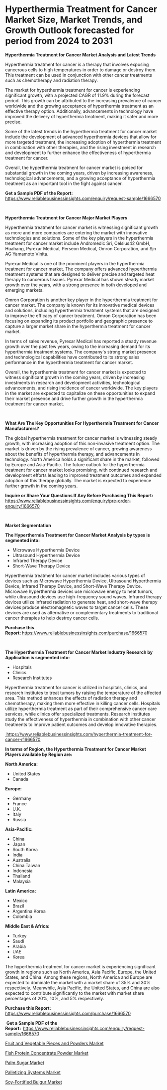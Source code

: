 <p><h1>Hyperthermia Treatment for Cancer Market Size, Market Trends, and Growth Outlook forecasted for period from 2024 to 2031</h1></p><p><strong>Hyperthermia Treatment for Cancer Market Analysis and Latest Trends</strong></p>
<p><p>Hyperthermia treatment for cancer is a therapy that involves exposing cancerous cells to high temperatures in order to damage or destroy them. This treatment can be used in conjunction with other cancer treatments such as chemotherapy and radiation therapy.</p><p>The market for hyperthermia treatment for cancer is experiencing significant growth, with a projected CAGR of 11.9% during the forecast period. This growth can be attributed to the increasing prevalence of cancer worldwide and the growing acceptance of hyperthermia treatment as an effective therapy option. Additionally, advancements in technology have improved the delivery of hyperthermia treatment, making it safer and more precise.</p><p>Some of the latest trends in the hyperthermia treatment for cancer market include the development of advanced hyperthermia devices that allow for more targeted treatment, the increasing adoption of hyperthermia treatment in combination with other therapies, and the rising investment in research and development to further enhance the effectiveness of hyperthermia treatment for cancer.</p><p>Overall, the hyperthermia treatment for cancer market is poised for substantial growth in the coming years, driven by increasing awareness, technological advancements, and a growing acceptance of hyperthermia treatment as an important tool in the fight against cancer.</p></p>
<p><strong>Get a Sample PDF of the Report:&nbsp;</strong> <a href="https://www.reliablebusinessinsights.com/enquiry/request-sample/1666570">https://www.reliablebusinessinsights.com/enquiry/request-sample/1666570</a></p>
<p>&nbsp;</p>
<p><strong>Hyperthermia Treatment for Cancer Major Market Players</strong></p>
<p><p>Hyperthermia treatment for cancer market is witnessing significant growth as more and more companies are entering the market with innovative technologies and solutions. Some of the key players in the hyperthermia treatment for cancer market include Andromedic Sri, Celsius42 GmbH, Huahang, Pyrexar Medical, Perseon Medical, Omron Corporation, and Sjn AG Yamamoto Vinita.</p><p>Pyrexar Medical is one of the prominent players in the hyperthermia treatment for cancer market. The company offers advanced hyperthermia treatment systems that are designed to deliver precise and targeted heat therapy to cancerous tissues. Pyrexar Medical has shown steady market growth over the years, with a strong presence in both developed and emerging markets.</p><p>Omron Corporation is another key player in the hyperthermia treatment for cancer market. The company is known for its innovative medical devices and solutions, including hyperthermia treatment systems that are designed to improve the efficacy of cancer treatment. Omron Corporation has been focusing on expanding its product portfolio and geographic presence to capture a larger market share in the hyperthermia treatment for cancer market.</p><p>In terms of sales revenue, Pyrexar Medical has reported a steady revenue growth over the past few years, owing to the increasing demand for its hyperthermia treatment systems. The company's strong market presence and technological capabilities have contributed to its strong sales performance in the hyperthermia treatment for cancer market.</p><p>Overall, the hyperthermia treatment for cancer market is expected to witness significant growth in the coming years, driven by increasing investments in research and development activities, technological advancements, and rising incidence of cancer worldwide. The key players in the market are expected to capitalize on these opportunities to expand their market presence and drive further growth in the hyperthermia treatment for cancer market.</p></p>
<p>&nbsp;</p>
<p><strong>What Are The Key Opportunities For Hyperthermia Treatment for Cancer Manufacturers?</strong></p>
<p><p>The global hyperthermia treatment for cancer market is witnessing steady growth, with increasing adoption of this non-invasive treatment option. The market is driven by the rising prevalence of cancer, growing awareness about the benefits of hyperthermia therapy, and advancements in technology. North America holds a significant share in the market, followed by Europe and Asia-Pacific. The future outlook for the hyperthermia treatment for cancer market looks promising, with continued research and development efforts leading to improved treatment outcomes and expanded adoption of this therapy globally. The market is expected to experience further growth in the coming years.</p></p>
<p><strong>Inquire or Share Your Questions If Any Before Purchasing This Report:</strong> <a href="https://www.reliablebusinessinsights.com/enquiry/pre-order-enquiry/1666570">https://www.reliablebusinessinsights.com/enquiry/pre-order-enquiry/1666570</a></p>
<p>&nbsp;</p>
<p><strong>Market Segmentation</strong></p>
<p><strong>The Hyperthermia Treatment for Cancer Market Analysis by types is segmented into:</strong></p>
<p><ul><li>Microwave Hyperthermia Device</li><li>Ultrasound Hyperthermia Device</li><li>Infrared Therapy Device</li><li>Short-Wave Therapy Device</li></ul></p>
<p><p>Hyperthermia treatment for cancer market includes various types of devices such as Microwave Hyperthermia Device, Ultrasound Hyperthermia Device, Infrared Therapy Device, and Short-Wave Therapy Device. Microwave hyperthermia devices use microwave energy to heat tumors, while ultrasound devices use high-frequency sound waves. Infrared therapy devices utilize infrared radiation to generate heat, and short-wave therapy devices produce electromagnetic waves to target cancer cells. These devices are used as alternative or complementary treatments to traditional cancer therapies to help destroy cancer cells.</p></p>
<p><strong>Purchase this Report:&nbsp;</strong><a href="https://www.reliablebusinessinsights.com/purchase/1666570">https://www.reliablebusinessinsights.com/purchase/1666570</a></p>
<p>&nbsp;</p>
<p><strong>The Hyperthermia Treatment for Cancer Market Industry Research by Application is segmented into:</strong></p>
<p><ul><li>Hospitals</li><li>Clinics</li><li>Research Institutes</li></ul></p>
<p><p>Hyperthermia treatment for cancer is utilized in hospitals, clinics, and research institutes to treat tumors by raising the temperature of the affected area. This method enhances the effects of radiation therapy and chemotherapy, making them more effective in killing cancer cells. Hospitals utilize hyperthermia treatment as part of their comprehensive cancer care services, while clinics offer specialized treatments. Research institutes study the effectiveness of hyperthermia in combination with other cancer treatments to improve patient outcomes and develop innovative therapies.</p></p>
<p><a href="https://www.reliablebusinessinsights.com/hyperthermia-treatment-for-cancer-r1666570">&nbsp;https://www.reliablebusinessinsights.com/hyperthermia-treatment-for-cancer-r1666570</a></p>
<p><strong>In terms of Region, the Hyperthermia Treatment for Cancer Market Players available by Region are:</strong></p>
<p>
    <p> <strong> North America: </strong>
        <ul>
            <li>United States</li>
            <li>Canada</li>
        </ul>
        </p> 
    <p> <strong> Europe: </strong>
        <ul>
            <li>Germany</li>
            <li>France</li>
            <li>U.K.</li>
            <li>Italy</li>
            <li>Russia</li>
        </ul>
        </p> 
    <p> <strong> Asia-Pacific: </strong>
        <ul>
            <li>China</li>
            <li>Japan</li>
            <li>South Korea</li>
            <li>India</li>
            <li>Australia</li>
            <li>China Taiwan</li>
            <li>Indonesia</li>
            <li>Thailand</li>
            <li>Malaysia</li>
        </ul>
        </p> 
    <p> <strong> Latin America: </strong>
        <ul>
            <li>Mexico</li>
            <li>Brazil</li>
            <li>Argentina Korea</li>
            <li>Colombia</li>
        </ul>
        </p> 
    <p> <strong> Middle East & Africa: </strong>
        <ul>
            <li>Turkey</li>
            <li>Saudi</li>
            <li>Arabia</li>
            <li>UAE</li>
            <li>Korea</li>
        </ul>
    </p>
    </p>
<p><p>The hyperthermia treatment for cancer market is experiencing significant growth in regions such as North America, Asia Pacific, Europe, the United States, and China. Among these regions, North America and Europe are expected to dominate the market with a market share of 35% and 30% respectively. Meanwhile, Asia Pacific, the United States, and China are also expected to contribute significantly to the market with market share percentages of 20%, 10%, and 5% respectively.</p></p>
<p><strong>Purchase this Report: </strong><a href="https://www.reliablebusinessinsights.com/purchase/1666570">https://www.reliablebusinessinsights.com/purchase/1666570</a></p>
<p>&nbsp;<strong>Get a Sample PDF of the Report:&nbsp;&nbsp;</strong><a href="https://www.reliablebusinessinsights.com/enquiry/request-sample/1666570">https://www.reliablebusinessinsights.com/enquiry/request-sample/1666570</a></p>
<p><strong></strong></p>
<p><p><a href="https://medium.com/@norchellecan/fruit-and-vegetable-pieces-and-powders-market-size-growth-and-industry-analysis-by-market-f3702dc302c7">Fruit and Vegetable Pieces and Powders Market</a></p><p><a href="https://medium.com/@danielwardb654202/fish-protein-concentrate-powder-market-size-growth-trends-statistics-forecasts-2024-2031-3dd8d27c60fe">Fish Protein Concentrate Powder Market</a></p><p><a href="https://github.com/jadenRaynor/Market-Research-Report-List-1/blob/main/palm-sugar-market.md">Palm Sugar Market</a></p><p><a href="https://github.com/JordyBecker/Market-Research-Report-List-1/blob/main/palletizing-systems-market.md">Palletizing Systems Market</a></p><p><a href="https://medium.com/@carlahoustonh51/soy-fortified-bulgur-market-size-growth-and-industry-analysis-by-market-segmentation-and-regional-cf922866e8cb">Soy-Fortified Bulgur Market</a></p></p>